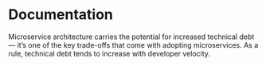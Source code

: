 # Documentation

Microservice architecture carries the potential for increased technical debt — it’s one of the key trade-offs that come with adopting microservices. As a rule, technical debt tends to increase with developer velocity.